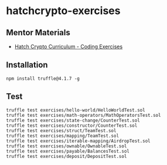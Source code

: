 # hatchcrypto-exercises

## Mentor Materials

* [Hatch Crypto Curriculum - Coding Exercises](https://docs.google.com/document/d/1mEsRYttD-pOIA_7fIFHxaEGmrwkyYLFE4OeJ3K3QGIY/edit?usp=sharing)

## Installation

```
npm install truffle@4.1.7 -g
```

## Test

```
truffle test exercises/hello-world/HelloWorldTest.sol
truffle test exercises/math-operators/MathOperatorsTest.sol
truffle test exercises/state-change/CounterTest.sol
truffle test exercises/constructor/CounterTest.sol
truffle test exercises/struct/TeamTest.sol
truffle test exercises/mapping/TeamTest.sol
truffle test exercises/iterable-mapping/AirdropTest.sol
truffle test exercises/ownable/OwnableTest.sol
truffle test exercises/payable/BalancesTest.sol
truffle test exercises/deposit/DepositTest.sol
```
